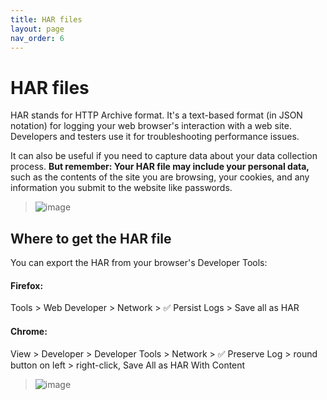 ```yaml
---
title: HAR files
layout: page
nav_order: 6
---
```

# HAR files

HAR stands for HTTP Archive format. It's a text-based format (in JSON notation) for logging your web browser's interaction with a web site. Developers and testers use it for troubleshooting performance issues. 

It can also be useful if you need to capture data about your data collection process. **But remember: Your HAR file may include your personal data,** such as the contents of the site you are browsing, your cookies, and any information you submit to the website like passwords. 

>![image](https://user-images.githubusercontent.com/5490428/150811748-a3ff7a7c-96db-4259-a549-f0170079f552.png)

## Where to get the HAR file

You can export the HAR from your browser's Developer Tools:

#### Firefox:
Tools > Web Developer > Network > ✅ Persist Logs > Save all as HAR

#### Chrome: 
View > Developer > Developer Tools > Network > ✅  Preserve Log > round button on left > right-click, Save All as HAR With Content

> ![image](https://user-images.githubusercontent.com/5490428/150821815-723ba6fe-cc8a-4d43-a77d-1535c9c8643b.png)
